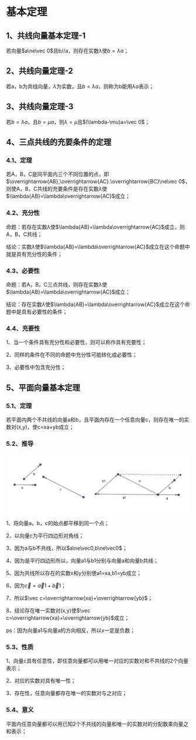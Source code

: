 # 基本定理

## 1、共线向量基本定理-1
若向量$a\ne\vec 0$且b//a，则存在实数$\lambda$使$b=\lambda a$；

## 2、共线向量定理-2
若a，b为共线向量，$\lambda$为实数，且$b=\lambda a$，则称为b能用$\lambda a$表示；

## 3、共线向量定理-3
若$b=\lambda a$，且$b=\mu a$，则$\lambda=\mu$且$(\lambda-\mu)a=\vec 0$；

## 4、三点共线的充要条件的定理
### 4.1、定理
若A，B，C是同平面内三个不同位置的点，即$\overrightarrow{AB},\overrightarrow{AC}.\overrightarrow{BC}\ne\vec 0$，则使A，B，C共线的充要条件是存在实数$\lambda$使$\lambda{AB}=\lambda\overrightarrow{AC}$成立；

### 4.2、充分性
命题：若存在实数$\lambda$使$\lambda{AB}=\lambda\overrightarrow{AC}$成立，则A，B，C共线；

结论：实数$\lambda$使$\lambda{AB}=\lambda\overrightarrow{AC}$成立在这个命题中就是具有充分性的条件；

### 4.3、必要性
命题：若A，B，C三点共线，则存在实数$\lambda$使$\lambda{AB}=\lambda\overrightarrow{AC}$成立；

结论：存在实数$\lambda$使$\lambda{AB}=\lambda\overrightarrow{AC}$成立在这个命题中是具有必要性的条件；

### 4.4、充要性
1、当一个条件具有充分性和必要性，则可以称作具有充要性；

2、同样的条件在不同的命题中充分性可能转化成必要性；

3、必要性中包含充分性；

## 5、平面向量基本定理
### 5.1、定理
若平面内两个不共线的向量a和b，且平面内存在一个任意向量c，则存在唯一的实数对(x,y)，使c=xa+yb成立；

### 5.2、推导
![](../images/向量06.png)

1、将向量a，b，c的始点都平移到同一个点；

2、以向量c为平行四边形对角线；

3、因为a与b不共线，所以$a\ne\vec0,b\ne\vec0$；

4、因为是平行四边形所以，向量a1与b1分别与向量a和向量b共线；

5、因为共线所以存在的实数x和y分别使a1=xa,b1=yb成立；

6、因为$\vec c=\vec a1+\vec b1$；

7、所以$\vec c=\overrightarrow{xa}+\overrightarrow{yb}$；

8、结论存在唯一实数对(x,y)使$\vec c=\overrightarrow{xa}+\overrightarrow{yb}$成立；

ps：因为向量a1与向量a的方向相反，所以x一定是负数；

### 5.3、性质
1、向量c具有任意性，即任意向量都可以用唯一对应的实数对和不共线的2个向量表示；

2、对应的实数对具有唯一性；

3、存在性，任意向量都存在唯一的实数对与之对应；

### 5.4、意义
平面内任意向量都可以用已知2个不共线的向量和唯一的实数对的分配数乘向量之和表示；
